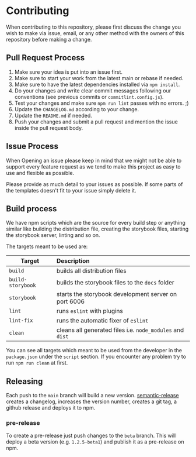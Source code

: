 # Contributing

When contributing to this repository, please first discuss the change you wish to make via issue,
email, or any other method with the owners of this repository before making a change.

## Pull Request Process

1. Make sure your idea is put into an issue first.
2. Make sure to start your work from the latest main or rebase if needed.
3. Make sure to have the latest dependencies installed via `npm install`.
4. Do your changes and write clear commit messages following our conventions (see previous commits or `commitlint.config.js`).
5. Test your changes and make sure `npm run lint` passes with no errors. ;)
6. Update the `CHANGELOG.md` according to your change.
7. Update the `README.md` if needed.
8. Push your changes and submit a pull request and mention the issue inside the pull request body.

## Issue Process

When Opening an issue please keep in mind that we might not be able to support
every feature request as we tend to make this project as easy to use and
flexible as possible.

Please provide as much detail to your issues as possible.
If some parts of the templates doesn't fit to your issue simply delete it.

## Build process

We have npm scripts which are the source for every build step or anything similar
like building the distribution file, creating the storybook files, starting the
storybook server, linting and so on.

The targets meant to be used are:

| Target            | Description                                               |
| ----------------- | :-------------------------------------------------------- |
| `build`           | builds all distribution files                             |
| `build-storybook` | builds the storybook files to the `docs` folder           |
| `storybook`       | starts the storybook development server on port 6006      |
| `lint`            | runs `eslint` with plugins                                |
| `lint-fix`        | runs the automatic fixer of `eslint`                      |
| `clean`           | cleans all generated files i.e. `node_modules` and `dist` |

You can see all targets which meant to be used from the developer in the `package.json` under the `script` section.
If you encounter any problem try to run `npm run clean` at first.

## Releasing

Each push to the `main` branch will build a new version. [semantic-release](https://github.com/semantic-release/semantic-release) creates a changelog, increases the version number, creates a git tag, a github release and deploys it to npm.

### pre-release

To create a pre-release just push changes to the `beta` branch. This will deploy a beta version (e.g. `1.2.5-beta1`) and publish it as a pre-release on npm.
